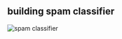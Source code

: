 ## building spam classifier

![spam classifier](https://i.gyazo.com/c4a37936c2f277cb4ea77a27570b1a4a.png)
